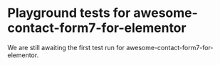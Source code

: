 # Playground tests for awesome-contact-form7-for-elementor
We are still awaiting the first test run for awesome-contact-form7-for-elementor.
